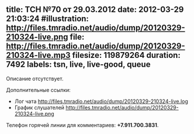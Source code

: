 title: ТСН №70 от 29.03.2012
date: 2012-03-29 21:03:24
#illustration: http://files.tmradio.net/audio/dump/20120329-210324-live.png
file: http://files.tmradio.net/audio/dump/20120329-210324-live.mp3
filesize: 119879264
duration: 7492
labels: tsn, live, live-good, queue
---
Описание отсутствует.

Дополнительные ссылки:

- Лог чата
  http://files.tmradio.net/audio/dump/20120329-210324-live.log
- График слушателей
  http://files.tmradio.net/audio/dump/20120329-210324-live.png

Телефон горячей линии для комментариев: **+7.911.700.3831**.
